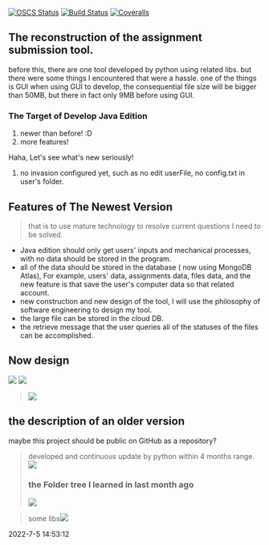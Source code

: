 [![OSCS Status](https://www.oscs1024.com/platform/badge/.svg?size=small)](https://www.murphysec.com/dr/yOeb26pRLRus7V4HaN)
[![Build Status](https://app.travis-ci.com/GWillS163/AssignmentSubmission_Java_Edition.svg?branch=master)](https://app.travis-ci.com/GWillS163/AssignmentSubmission_Java_Edition)
[![Coveralls](https://img.shields.io/coveralls/xcatliu/pagic.svg)](https://coveralls.io/github/xcatliu/pagic)
## The reconstruction of the assignment submission tool.
before this, there are one tool developed by python using related libs.
but there were some things I encountered that were a hassle. one of the things is GUI when using GUI to develop, the consequential file size will be bigger than 50MB, but there in fact only 9MB before using GUI.

### The Target of Develop Java Edition
1. newer than before! :D
2. more features!

Haha, Let's see what's new seriously!
1. no invasion configured yet, such as no edit userFile, no config.txt in user's folder.
## Features of The Newest Version
> that is to use mature technology to resolve current questions I need to be solved.
- Java edition should only get users' inputs and mechanical processes, with no data should be stored in the program.
- all of the data should be stored in the database ( now using MongoDB Atlas), For example, users' data, assignments data, files data, and the new feature is that save the user's computer data so that related account.
- new construction and new design of the tool, I will use the philosophy of software engineering to design my tool.
- the large file can be stored in the cloud DB.
- the retrieve message that the user queries all of the statuses of the files can be accomplished.

## Now design
![](readme_md_files/dbe81e30-fc48-11ec-966e-d38e1ff8a1d7.jpeg?v=1&type=image)
![](readme_md_files/eac38610-fc48-11ec-966e-d38e1ff8a1d7.jpeg?v=1&type=image)
>![](readme_md_files/activityDiagram_1.jpg?v=1&type=image)

## the description of an older version
maybe this project should be public on GitHub as a repository?
> developed and continuous update by python within 4 months range.
> ![](readme_md_files/eacca210-fc2d-11ec-9101-c54c4dd9fcf6.jpeg?v=1&type=image)
>### the Folder tree I learned in last month ago
>![](readme_md_files/76325cf0-fc2e-11ec-9101-c54c4dd9fcf6.jpeg?v=1&type=image)

>some libs![](readme_md_files/e8135900-fc2e-11ec-9101-c54c4dd9fcf6.jpeg?v=1&type=image)

2022-7-5 14:53:12
